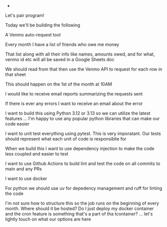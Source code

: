 - ```
Let's pair program!

Today we'll be building the following

A Venmo auto-request tool

Every month I have a list of friends who owe me money

That list along with all their info like names, amounts owed, and for what, venmo id etc will all be saved in a Google Sheets doc

We should read from that then use the Venmo API to request for each row in that sheet

This should happen on the 1st of the month at 10AM

I would like to receive email reports summarizing the requests sent

If there is ever any errors I want to receive an email about the error

I want to build this using Python 3.12 or 3.13 so we can utilize the latest features ... I'm happy to use any popular python libraries that can make our code easier

I want to unit test everything using pytest. This is very imporatant. Our tests should represent what each unit of code is responsiblie for

When we build this I want to use dependency injection to make the code less coupled and easier to test

I want to use Github Actions to build lint and test the code on all commits to main and any PRs

I want to use docker

For python we should use uv for depedency management and ruff for linting the code

I'm not sure how to structure this so the job runs on the beginning of every month. Where should it be hosted? Do I just deploy my docker container and the cron feature is something that's a part of tha tcontainer? ... let's lightly touch on what our options are here
```